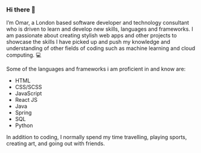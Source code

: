 ### Hi there 👋

<!--
**OmarKarame/OmarKarame** is a ✨ _special_ ✨ repository because its `README.md` (this file) appears on your GitHub profile.

Here are some ideas to get you started:

- 🔭 I’m currently working on ...
- 🌱 I’m currently learning ...
- 👯 I’m looking to collaborate on ...
- 🤔 I’m looking for help with ...
- 💬 Ask me about ...
- 📫 How to reach me: ...
- 😄 Pronouns: ...
- ⚡ Fun fact: ...
-->

I’m Omar, a London based software developer and technology consultant who is driven to learn and develop new skills, languages and frameworks. I am passionate about creating stylish web apps and other projects to showcase the skills I have picked up and push my knowledge and understanding of other fields of coding such as machine learning and cloud computing. 💻

Some of the languages and frameworks i am proficient in and know are:

- HTML
- CSS/SCSS
- JavaScript
- React JS
- Java
- Spring
- SQL
- Python

In addition to coding, I normally spend my time travelling, playing sports, creating art, and going out with friends. 


